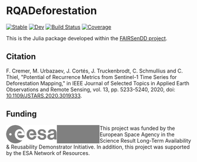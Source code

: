 # RQADeforestation

[![Stable](https://img.shields.io/badge/docs-stable-blue.svg)](https://danlooo.github.io/RQADeforestation.jl/stable/)
[![Dev](https://img.shields.io/badge/docs-dev-blue.svg)](https://danlooo.github.io/RQADeforestation.jl/dev/)
[![Build Status](https://github.com/EarthyScience/RQADeforestation.jl/actions/workflows/CI.yml/badge.svg?branch=main)](https://github.com/EarthyScience/RQADeforestation.jl/actions/workflows/CI.yml?query=branch%3Amain)
[![Coverage](https://codecov.io/gh/EarthyScience/RQADeforestation.jl/branch/main/graph/badge.svg)](https://codecov.io/gh/EarthyScience/RQADeforestation.jl)

This is the Julia package developed within the [FAIRSenDD project](https://github.com/EarthyScience/FAIRSenDD).

## Citation

F. Cremer, M. Urbazaev, J. Cortés, J. Truckenbrodt, C. Schmullius and C. Thiel, "Potential of Recurrence Metrics from Sentinel-1 Time Series for Deforestation Mapping," in IEEE Journal of Selected Topics in Applied Earth Observations and Remote Sensing, vol. 13, pp. 5233-5240, 2020, doi: [10.1109/JSTARS.2020.3019333](https://dx.doi.org/10.1109/JSTARS.2020.3019333).

## Funding

<img src="https://raw.githubusercontent.com/EarthyScience/FAIRSenDD/refs/heads/main/assets/ESA_logo.svg" align="left" height="50px"/>
<img src="https://raw.githubusercontent.com/EarthyScience/FAIRSenDD/refs/heads/main/assets/ESA_NoR_logo.svg" align="left" height="50px" style="filter: contrast(0);"/>

This project was funded by the European Space Agency in the Science Result Long-Term Availability & Reusability Demonstrator Initiative.
In addition, this project was supported by the ESA Network of Resources.
